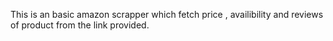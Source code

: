 This is an basic amazon scrapper which fetch price , availibility and reviews of product from the link provided.
